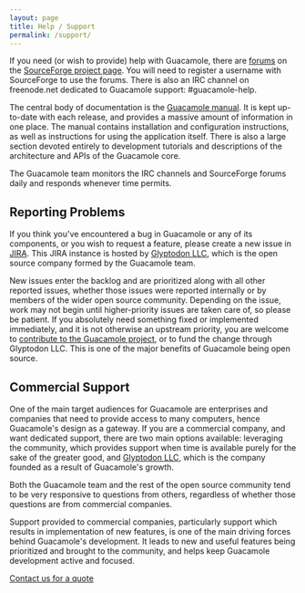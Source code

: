 ```yaml
---
layout: page 
title: Help / Support
permalink: /support/
---
```


If you need (or wish to provide) help with Guacamole, there are [forums](https://sourceforge.net/p/guacamole/discussion/) on the [SourceForge project page](http://sourceforge.net/projects/guacamole/). You will need to register a username with SourceForge to use the forums. There is also an IRC channel on freenode.net dedicated to Guacamole support: #guacamole-help.

The central body of documentation is the [Guacamole manual](/doc/gug/). It is kept up-to-date with each release, and provides a massive amount of information in one place. The manual contains installation and configuration instructions, as well as instructions for using the application itself. There is also a large section devoted entirely to development tutorials and descriptions of the architecture and APIs of the Guacamole core.

The Guacamole team monitors the IRC channels and SourceForge forums daily and responds whenever time permits.

Reporting Problems
-----------------------------

If you think you've encountered a bug in Guacamole or any of its components, or you wish to request a feature, please create a new issue in [JIRA](https://glyptodon.org/jira/). This JIRA instance is hosted by [Glyptodon LLC](http://glyptodon.org/), which is the open source company formed by the Guacamole team.

New issues enter the backlog and are prioritized along with all other reported issues, whether those issues were reported internally or by members of the wider open source community. Depending on the issue, work may not begin until higher-priority issues are taken care of, so please be patient. If you absolutely need something fixed or implemented immediately, and it is not otherwise an upstream priority, you are welcome to [contribute to the Guacamole project](/open-source#contribute), or to fund the change through Glyptodon LLC. This is one of the major benefits of Guacamole being open source.

Commercial Support
------------------------------

One of the main target audiences for Guacamole are enterprises and companies that need to provide access to many computers, hence Guacamole's design as a gateway. If you are a commercial company, and want dedicated support, there are two main options available: leveraging the community, which provides support when time is available purely for the sake of the greater good, and [Glyptodon LLC](http://glyptodon.org/), which is the company founded as a result of Guacamole's growth.

Both the Guacamole team and the rest of the open source community tend to be very responsive to questions from others, regardless of whether those questions are from commercial companies.

Support provided to commercial companies, particularly support which results in implementation of new features, is one of the main driving forces behind Guacamole's development. It leads to new and useful features being prioritized and brought to the community, and helps keep Guacamole development active and focused.

<div id="contact-us"><a href="mailto:contact@glyptodon.org" class="piwik_link" onclick="piwikTracker.trackGoal(8)">Contact us for a quote</a></div>
